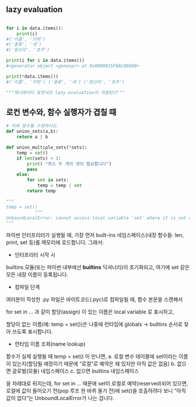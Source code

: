 ## lazy evaluation

```python

for i in data.items():
    print(i)
#('이름', '키위')
#('종류', '새')
#('원산지', '호주')

print(i for i in data.items())
#<generator object <genexpr> at 0x0000015F8AC86680>

print(*data.items())
#('이름', '키위') ('종류', '새') ('원산지', '호주')

"""제너레이터 표현식은 lazy evaluation이 적용된다"""

```

## 로컨 변수와, 함수 실행자가 겹칠 떄

```python
# 아래 함수를 수정하시오.
def union_sets(a,b):
    return a | b

def union_multiple_sets(*sets):
    temp = set()
    if len(sets) < 2:
        print( "최소 두 개의 셋이 필요합니다")
        pass
    else:
        for set in sets:
            temp = temp | set
        return temp

"""
temp = set()
           ^^^
UnboundLocalError: cannot access local variable 'set' where it is not associated with a value
"""
```

파이썬 인터프리터가 실행될 때, 가장 먼저 built-ins 네임스페이스(내장 함수들: len, print, set 등)를 메모리에 로드합니다. 그래서:

- 인터프리터 시작 시

builtins 모듈(또는 파이썬 내부에선 __builtins__ 딕셔너리)이 초기화되고, 여기에 set 같은 모든 내장 이름이 등록됩니다.

- 컴파일 단계

여러분이 작성한 .py 파일은 바이트코드(.pyc)로 컴파일될 때, 함수 본문을 스캔해서

for set in ... 과 같이 할당(assign) 이 있는 이름은 local variable 로 표시하고,

할당이 없는 이름(예: temp = set())은 나중에 런타임에 globals → builtins 순서로 찾아 쓰도록 표시합니다.

- 런타임 이름 조회(name lookup)

함수가 실제 실행될 때 temp = set() 이 만나면,
a. 로컬 변수 테이블에 set이라는 이름이 있는지(할당될 예정이기 때문에 “로컬”로 예약은 돼 있지만 아직 값은 없음)
b. 없으면 글로벌(모듈) 네임스페이스
c. 없으면 builtins 네임스페이스

을 차례대로 뒤지는데, for set in ... 때문에 set이 로컬로 예약(reserved)되어 있으면, 로컬에 값이 들어오기 전(pop 루프 한 바퀴 돌기 전)에 set()을 호출하려다 보니 “아직 값이 없다”는 UnboundLocalError가 나는 겁니다.